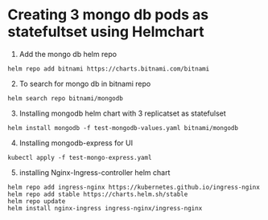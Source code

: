 # Creating 3 mongo db pods as statefultset using Helmchart

1. Add the mongo db helm repo
```
helm repo add bitnami https://charts.bitnami.com/bitnami
```
2. To search for mongo db in bitnami repo
```
helm search repo bitnami/mongodb
```
3. Installing mongodb helm chart with 3 replicatset as statefulset
```
helm install mongodb -f test-mongodb-values.yaml bitnami/mongodb
```
4. Installing mongodb-express for UI
```
kubectl apply -f test-mongo-express.yaml
```

5. installing Nginx-Ingress-controller helm chart
```
helm repo add ingress-nginx https://kubernetes.github.io/ingress-nginx
helm repo add stable https://charts.helm.sh/stable
helm repo update
helm install nginx-ingress ingress-nginx/ingress-nginx
```
